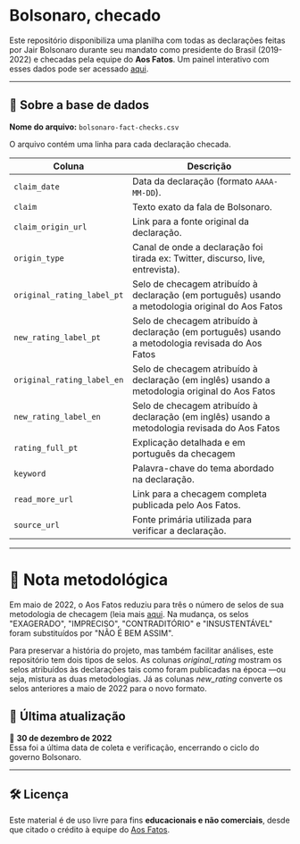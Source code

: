 # Bolsonaro, checado

Este repositório disponibiliza uma planilha com todas as declarações feitas por Jair Bolsonaro durante seu mandato como presidente do Brasil (2019-2022) e checadas pela equipe do **Aos Fatos**. Um painel interativo com esses dados pode ser acessado [aqui](https://www.aosfatos.org/todas-as-declaracoes-de-bolsonaro/).

---

## 📂 Sobre a base de dados

**Nome do arquivo:** `bolsonaro-fact-checks.csv`

O arquivo contém uma linha para cada declaração checada.

| Coluna                | Descrição |
|------------------------|-----------|
| `claim_date`       | Data da declaração (formato `AAAA-MM-DD`). |
| `claim`             | Texto exato da fala de Bolsonaro. |
| `claim_origin_url` | Link para a fonte original da declaração. |
| `origin_type`               | Canal de onde a declaração foi tirada ex: Twitter, discurso, live, entrevista). |
| `original_rating_label_pt`                | Selo de checagem atribuído à declaração (em português) usando a metodologia original do Aos Fatos|
| `new_rating_label_pt`                | Selo de checagem atribuído à declaração (em português) usando a metodologia revisada do Aos Fatos|
| `original_rating_label_en`                | Selo de checagem atribuído à declaração (em inglês) usando a metodologia original do Aos Fatos|
| `new_rating_label_en`                | Selo de checagem atribuído à declaração (em inglês) usando a metodologia revisada do Aos Fatos|
| `rating_full_pt`              | Explicação detalhada e em português da checagem |
| `keyword`              | Palavra-chave do tema abordado na declaração. |
| `read_more_url`        | Link para a checagem completa publicada pelo Aos Fatos. |
| `source_url`            | Fonte primária utilizada para verificar a declaração. |

---

# 📝 Nota metodológica
Em maio de 2022, o Aos Fatos reduziu para três o número de selos de sua metodologia de checagem (leia mais [aqui](https://www.aosfatos.org/noticias/aos-fatos-estreia-cobertura-eleitoral-2022/). Na mudança, os selos "EXAGERADO", "IMPRECISO", "CONTRADITÓRIO" e "INSUSTENTÁVEL" foram substituídos por "NÃO É BEM ASSIM". 

Para preservar a história do projeto, mas também facilitar análises, este repositório tem dois tipos de selos. As colunas _original_rating_ mostram os selos atribuídos às declarações tais como foram publicadas na época —ou seja, mistura as duas metodologias. Já as colunas _new_rating_ converte os selos anteriores a maio de 2022 para o novo formato.


## 📅 Última atualização

📆 **30 de dezembro de 2022**  
Essa foi a última data de coleta e verificação, encerrando o ciclo do governo Bolsonaro.

---

## 🛠️ Licença

Este material é de uso livre para fins **educacionais e não comerciais**, desde que citado o crédito à equipe do [Aos Fatos](https://aosfatos.org).  
